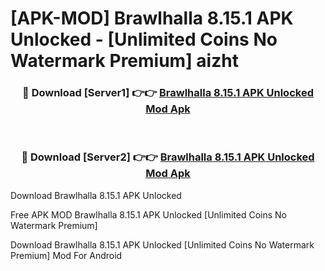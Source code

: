 # [APK-MOD] Brawlhalla 8.15.1 APK Unlocked - [Unlimited Coins No Watermark Premium] aizht



<div align="center">
<h3>🔴 Download [Server1] 👉👉 <a href="https://momento.my/?title=Brawlhalla_8.15.1_APK_Unlocked">Brawlhalla 8.15.1 APK Unlocked Mod Apk</a></h3><br>

<h3>🔴 Download [Server2] 👉👉 <a href="https://momento.my/?title=Brawlhalla_8.15.1_APK_Unlocked">Brawlhalla 8.15.1 APK Unlocked Mod Apk</a></h3>
</div>



Download Brawlhalla 8.15.1 APK Unlocked 

Free APK MOD Brawlhalla 8.15.1 APK Unlocked [Unlimited Coins No Watermark Premium]

Download Brawlhalla 8.15.1 APK Unlocked [Unlimited Coins No Watermark Premium] Mod For Android
